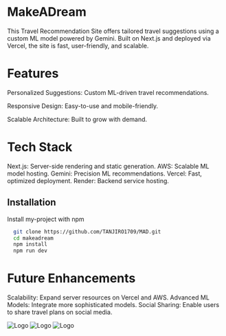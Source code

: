 
# MakeADream


This Travel Recommendation Site offers tailored travel suggestions using a custom ML model powered by Gemini. Built on Next.js and deployed via Vercel, the site is fast, user-friendly, and scalable.
# Features
Personalized Suggestions: Custom ML-driven travel recommendations.

Responsive Design: Easy-to-use and mobile-friendly.

Scalable Architecture: Built to grow with demand.

# Tech Stack
Next.js: Server-side rendering and static generation.
AWS: Scalable ML model hosting.
Gemini: Precision ML recommendations.
Vercel: Fast, optimized deployment.
Render: Backend service hosting.

## Installation

Install my-project with npm

```bash
  git clone https://github.com/TANJIRO1709/MAD.git
  cd makeadream
  npm install
  npm run dev

```
# Future Enhancements
Scalability: Expand server resources on Vercel and AWS.
Advanced ML Models: Integrate more sophisticated models.
Social Sharing: Enable users to share travel plans on social media.

    
![Logo](https://pbs.twimg.com/profile_images/1565710214019444737/if82cpbS_400x400.jpg)
![Logo](https://encrypted-tbn0.gstatic.com/images?q=tbn:ANd9GcR2xQcwKitRgXfqdi34DYlocPSEXD2G2zZipg&s)
![Logo](https://encrypted-tbn0.gstatic.com/images?q=tbn:ANd9GcRFt9adm3sUOIdi82kcc-p9g4VeZwrWiJiAug&s)

